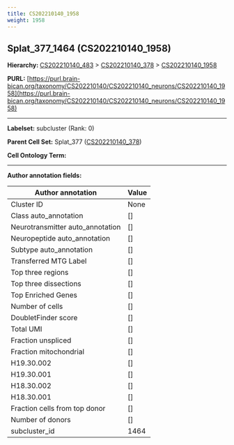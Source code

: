```yaml
---
title: CS202210140_1958
weight: 1958
---
```

## Splat_377_1464 (CS202210140_1958)
<b>Hierarchy: </b>
[CS202210140_483](../CS202210140_483) >
[CS202210140_378](../CS202210140_378) >
[CS202210140_1958](../CS202210140_1958)

**PURL:** [https://purl.brain-bican.org/taxonomy/CS202210140/CS202210140_neurons/CS202210140_1958](https://purl.brain-bican.org/taxonomy/CS202210140/CS202210140_neurons/CS202210140_1958)

---


**Labelset:** subcluster (Rank: 0)

**Parent Cell Set:** Splat_377 ([CS202210140_378](../CS202210140_378))



**Cell Ontology Term:** 

[MARKER GENES.]: #


---

[TRANSFERRED ANNOTATIONS.]: #


[AUTHOR ANNOTATION FIELDS.]: #


**Author annotation fields:**

| Author annotation | Value |
|-------------------|-------|
|Cluster ID|None|
|Class auto_annotation|[]|
|Neurotransmitter auto_annotation|[]|
|Neuropeptide auto_annotation|[]|
|Subtype auto_annotation|[]|
|Transferred MTG Label|[]|
|Top three regions|[]|
|Top three dissections|[]|
|Top Enriched Genes|[]|
|Number of cells|[]|
|DoubletFinder score|[]|
|Total UMI|[]|
|Fraction unspliced|[]|
|Fraction mitochondrial|[]|
|H19.30.002|[]|
|H19.30.001|[]|
|H18.30.002|[]|
|H18.30.001|[]|
|Fraction cells from top donor|[]|
|Number of donors|[]|
|subcluster_id|1464|
